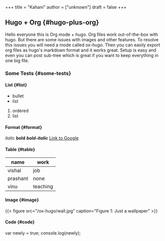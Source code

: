 +++
title = "Kahani"
author = ["unknown"]
draft = false
+++

## Hugo + Org {#hugo-plus-org}

Hello everyone this is Org mode + hugo. Org files work out-of-the-box
with hugo. But there are some issues with images and other features.
To resolve this issues you will need a mode called _ox-hugo_. Then you
can easily export org files as hugo's markdown format and it works great.
Setup is easy and even you can post sub-tree which is great if you want to
keep everything in one big file.


### Some Tests {#some-tests}


#### List {#list}

-   bullet
-   list

1.   ordered
2.  list


#### Format {#format}

_italic_
**bold**
**_bold-italic_**
[Link to Google](http://google.com)


#### Table {#table}

| name     | work     |
|----------|----------|
| vishal   | job      |
| prashant | none     |
| vinu     | teaching |


#### Image {#image}

<a id="org9d373af"></a>

{{< figure src="/ox-hugo/wall.jpg" caption="Figure 1: Just a wallpaper" >}}


#### Code {#code}

<div class="SRC:">
  <div></div>

var newly = true;
console.log(newly);

</div>